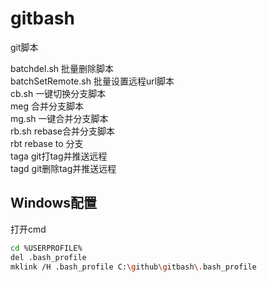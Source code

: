 # gitbash
git脚本

batchdel.sh        批量删除脚本<br/>
batchSetRemote.sh  批量设置远程url脚本<br/>
cb.sh              一键切换分支脚本<br/>
meg                合并分支脚本<br/>
mg.sh              一键合并分支脚本<br/>
rb.sh              rebase合并分支脚本<br/>
rbt                rebase to 分支<br/>
taga               git打tag并推送远程<br/>
tagd               git删除tag并推送远程<br/>

## Windows配置

打开cmd

```bash
cd %USERPROFILE%
del .bash_profile
mklink /H .bash_profile C:\github\gitbash\.bash_profile
```

